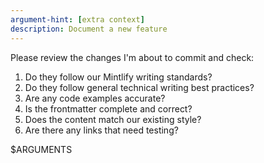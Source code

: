 ```yaml
---
argument-hint: [extra context]
description: Document a new feature
---
```


Please review the changes I'm about to commit and check:
1. Do they follow our Mintlify writing standards?
2. Do they follow general technical writing best practices?
3. Are any code examples accurate?
4. Is the frontmatter complete and correct?
5. Does the content match our existing style?
6. Are there any links that need testing?

$ARGUMENTS
